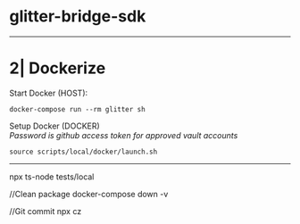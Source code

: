 # glitter-bridge-sdk


-----------------------------------------------------------------------------
# 2| Dockerize

Start Docker (HOST):
```
docker-compose run --rm glitter sh
```

Setup Docker (DOCKER)  
*Password is github access token for approved vault accounts*
```
source scripts/local/docker/launch.sh
```

-----------------------------------------------------------------------------

npx ts-node tests/local

//Clean package
docker-compose down -v

//Git commit
npx cz
